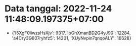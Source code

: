 # Data tanggal: 2022-11-24 11:48:09.197375+07:00

* {'I5XgF0liwzsHsXjv': 9317, 'bGhXmanBD2G4yJ90': 12284, 'a4Cry3G807ryhfz5': 14201, 'XUyNvpin7qnqoALY': 16628}
